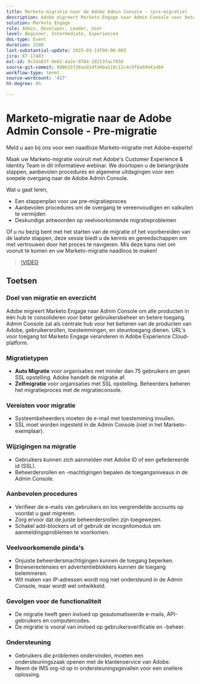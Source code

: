 ```yaml
---
title: Marketo-migratie naar de Adobe Admin Console - (pre-migratie)
description: Adobe migreert Marketo Engage naar Admin Console voor beter gebruikersbeheer. Leer over auto en zelf-migratie types, eerste vereisten, post-migratie veranderingen, beste praktijken, gemeenschappelijke valkuilen, en steun. Open de opname van de sessie op de Adobe Experience League-website.
solution: Marketo Engage
role: Admin, Developer, Leader, User
level: Beginner, Intermediate, Experienced
doc-type: Event
duration: 2280
last-substantial-update: 2025-03-14T00:00:00Z
jira: KT-17483
exl-id: 9c3da83f-9e02-4a2e-9784-10213facf056
source-git-commit: 088615f28aa91dfd4ba119c11c4c9f8a89441d84
workflow-type: tm+mt
source-wordcount: '417'
ht-degree: 0%

---
```


# Marketo-migratie naar de Adobe Admin Console - Pre-migratie

Meld u aan bij ons voor een naadloze Marketo-migratie met Adobe-experts!

Maak uw Marketo-migratie vooruit met Adobe&#39;s Customer Experience &amp; Identity Team in dit informatieve webinar. We doorlopen u de belangrijkste stappen, aanbevolen procedures en algemene uitdagingen voor een soepele overgang naar de Adobe Admin Console.

Wat u gaat leren,

* Een stappenplan voor uw pre-migratieproces
* Aanbevolen procedures om de overgang te vereenvoudigen en valkuilen te vermijden
* Deskundige antwoorden op veelvoorkomende migratieproblemen

Of u nu bezig bent met het starten van de migratie of het voorbereiden van de laatste stappen, deze sessie biedt u de kennis en gereedschappen om met vertrouwen door het proces te navigeren. Mis deze kans niet om vooruit te komen en uw Marketo-migratie naadloos te maken!

>[!VIDEO](https://video.tv.adobe.com/v/3449712/?learn=on&enablevpops)

## Toetsen

### Doel van migratie en overzicht

Adobe migreert Marketo Engage naar Admin Console om alle producten in één hub te consolideren voor beter gebruikersbeheer en betere toegang.  Admin Console zal als centrale hub voor het beheren van de producten van Adobe, gebruikersrollen, toestemmingen, en steuntoegang dienen. URL&#39;s voor toegang tot Marketo Engage veranderen in Adobe Experience Cloud-platform.

### Migratietypen

* **Auto Migratie** voor organisaties met minder dan 75 gebruikers en geen SSL opstelling. Adobe handelt de migratie af.
* **Zelfmigratie** voor organisaties met SSL opstelling. Beheerders beheren het migratieproces met de migratieconsole.

### Vereisten voor migratie

* Systeembeheerders moeten de e-mail met toestemming invullen.
* SSL moet worden ingesteld in de Admin Console (niet in het Marketo-exemplaar).

### Wijzigingen na migratie

* Gebruikers kunnen zich aanmelden met Adobe ID of een gefedereerde id (SSL).
* Beheerdersrollen en -machtigingen bepalen de toegangsniveaus in de Admin Console.

### Aanbevolen procedures

* Verifieer de e-mails van gebruikers en los vergrendelde accounts op voordat u gaat migreren.
* Zorg ervoor dat de juiste beheerdersrollen zijn toegewezen.
* Schakel add-blockers uit of gebruik de incognitomodus om aanmeldingsproblemen te voorkomen.

### Veelvoorkomende pinda&#39;s

* Onjuiste beheerdersmachtigingen kunnen de toegang beperken.
* Browserextensies en advertentieblokkers kunnen de toegang belemmeren.
* Wit maken van IP-adressen wordt nog niet ondersteund in de Admin Console, maar wordt wel ontwikkeld.

### Gevolgen voor de functionaliteit

* De migratie heeft geen invloed op geautomatiseerde e-mails, API-gebruikers en computercodes.
* De migratie is vooral van invloed op gebruikersverificatie en -beheer.

### Ondersteuning

* Gebruikers die problemen ondervinden, moeten een ondersteuningszaak openen met de klantenservice van Adobe.
* Neem de IMS org-id op in ondersteuningsgevallen voor een snellere oplossing.
